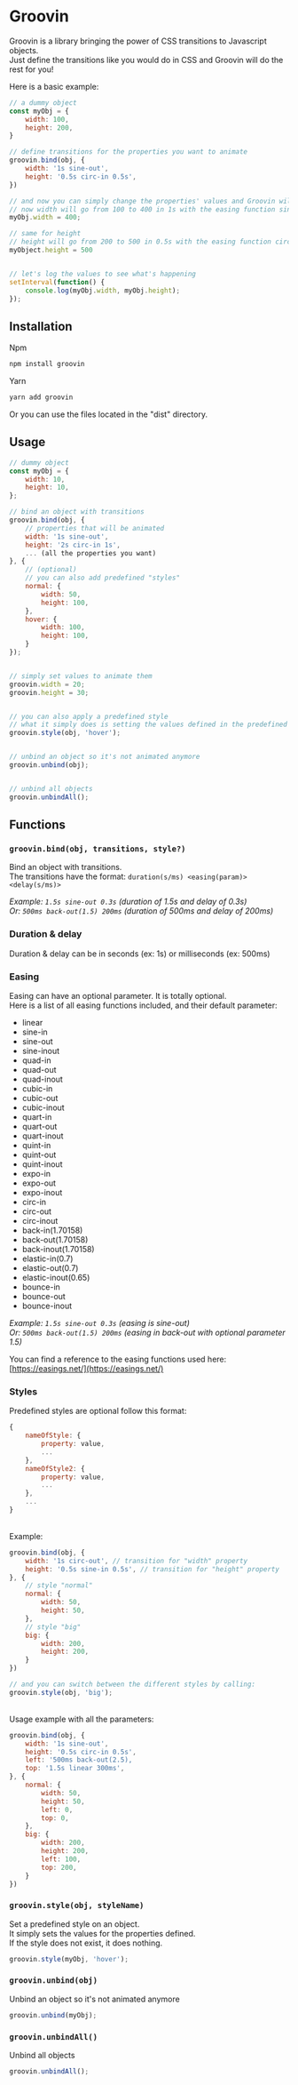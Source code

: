 # Groovin

Groovin is a library bringing the power of CSS transitions to Javascript objects.\
Just define the transitions like you would do in CSS and Groovin will do the rest for you!

Here is a basic example:

```javascript
// a dummy object
const myObj = {
    width: 100,
    height: 200,
}

// define transitions for the properties you want to animate
groovin.bind(obj, {
    width: '1s sine-out',
    height: '0.5s circ-in 0.5s',
})

// and now you can simply change the properties' values and Groovin will transition them for you.
// now width will go from 100 to 400 in 1s with the easing function sine-out
myObj.width = 400;

// same for height
// height will go from 200 to 500 in 0.5s with the easing function circ-in and a delay of 0.5s
myObject.height = 500


// let's log the values to see what's happening
setInterval(function() {
    console.log(myObj.width, myObj.height);
});
```

## Installation

Npm
```sh
npm install groovin
```

Yarn
```sh
yarn add groovin
```

Or you can use the files located in the "dist" directory.


## Usage

```javascript
// dummy object
const myObj = {
    width: 10,
    height: 10,
};

// bind an object with transitions
groovin.bind(obj, {
    // properties that will be animated
    width: '1s sine-out',
    height: '2s circ-in 1s',
    ... (all the properties you want)
}, {
    // (optional)
    // you can also add predefined "styles"
    normal: {
        width: 50,
        height: 100,
    },
    hover: {
        width: 100,
        height: 100,
    }
});


// simply set values to animate them
groovin.width = 20;
groovin.height = 30;


// you can also apply a predefined style
// what it simply does is setting the values defined in the predefined styles
groovin.style(obj, 'hover');


// unbind an object so it's not animated anymore
groovin.unbind(obj);


// unbind all objects
groovin.unbindAll();
```

## Functions

### `groovin.bind(obj, transitions, style?)`

Bind an object with transitions.\
The transitions have the format: `duration(s/ms) <easing(param)> <delay(s/ms)>`

*Example: `1.5s sine-out 0.3s` (duration of 1.5s and delay of 0.3s)*\
*Or: `500ms back-out(1.5) 200ms` (duration of 500ms and delay of 200ms)*

### Duration & delay

Duration & delay can be in seconds (ex: 1s) or milliseconds (ex: 500ms)

### Easing

Easing can have an optional parameter. It is totally optional.\
Here is a list of all easing functions included, and their default parameter:
- linear
- sine-in
- sine-out
- sine-inout
- quad-in
- quad-out
- quad-inout
- cubic-in
- cubic-out
- cubic-inout
- quart-in
- quart-out
- quart-inout
- quint-in
- quint-out
- quint-inout
- expo-in
- expo-out
- expo-inout
- circ-in
- circ-out
- circ-inout
- back-in(1.70158)
- back-out(1.70158)
- back-inout(1.70158)
- elastic-in(0.7)
- elastic-out(0.7)
- elastic-inout(0.65)
- bounce-in
- bounce-out
- bounce-inout

*Example: `1.5s sine-out 0.3s` (easing is sine-out)*\
*Or: `500ms back-out(1.5) 200ms` (easing in back-out with optional parameter 1.5)*

You can find a reference to the easing functions used here: [https://easings.net/](https://easings.net/)

### Styles

Predefined styles are optional follow this format:
```javascript
{
    nameOfStyle: {
        property: value,
        ...
    },
    nameOfStyle2: {
        property: value,
        ...
    },
    ...
}
```
\
Example:
```javascript
groovin.bind(obj, {
    width: '1s circ-out', // transition for "width" property
    height: '0.5s sine-in 0.5s', // transition for "height" property
}, {
    // style "normal"
    normal: {
        width: 50,
        height: 50,
    },
    // style "big"
    big: {
        width: 200,
        height: 200,
    }
})

// and you can switch between the different styles by calling:
groovin.style(obj, 'big');
```
\
Usage example with all the parameters:

```javascript
groovin.bind(obj, {
    width: '1s sine-out',
    height: '0.5s circ-in 0.5s',
    left: '500ms back-out(2.5),
    top: '1.5s linear 300ms',
}, {
    normal: {
        width: 50,
        height: 50,
        left: 0,
        top: 0,
    },
    big: {
        width: 200,
        height: 200,
        left: 100,
        top: 200,
    }
})
```

### `groovin.style(obj, styleName)`

Set a predefined style on an object.\
It simply sets the values for the properties defined.\
If the style does not exist, it does nothing.

```javascript
groovin.style(myObj, 'hover');
```

### `groovin.unbind(obj)`

Unbind an object so it's not animated anymore

```javascript
groovin.unbind(myObj);
```

### `groovin.unbindAll()`

Unbind all objects

```javascript
groovin.unbindAll();
```
